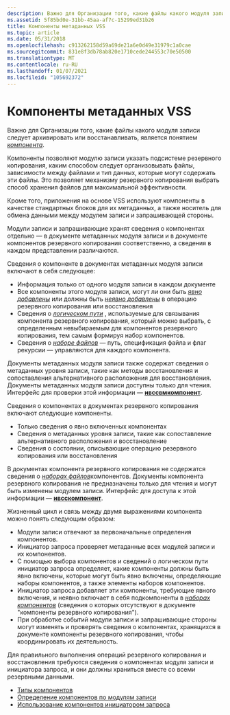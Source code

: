 ```yaml
---
description: Важно для Организации того, какие файлы какого модуля записи следует архивировать или восстанавливать, является понятием компонента.
ms.assetid: 5f85bd0e-31bb-45aa-af7c-15299ed31b26
title: Компоненты метаданных VSS
ms.topic: article
ms.date: 05/31/2018
ms.openlocfilehash: c913262158d59a69de21a6e0d49e31979c1a0cae
ms.sourcegitcommit: 831e8f3db78ab820e1710cede244553c70e50500
ms.translationtype: MT
ms.contentlocale: ru-RU
ms.lasthandoff: 01/07/2021
ms.locfileid: "105692372"
---
```

# <a name="vss-metadata-components"></a>Компоненты метаданных VSS

Важно для Организации того, какие файлы какого модуля записи следует архивировать или восстанавливать, является понятием [*компонента*](vssgloss-c.md).

Компоненты позволяют модулю записи указать подсистеме резервного копирования, каким способом следует организовывать файлы, зависимости между файлами и тип данных, которые могут содержать эти файлы. Это позволяет механизму резервного копирования выбрать способ хранения файлов для максимальной эффективности.

Кроме того, приложения на основе VSS используют компоненты в качестве стандартных блоков для их метаданных, а также носитель для обмена данными между модулем записи и запрашивающей стороны.

Модули записи и запрашивающие хранят сведения о компонентах отдельно — в документе метаданных модуля записи и в документе компонентов резервного копирования соответственно, а сведения в каждом представлении различаются.

Сведения о компоненте в документах метаданных модуля записи включают в себя следующее:

-   Информация только от одного модуля записи в каждом документе
-   Все компоненты этого модуля записи, могут ли они быть [*явно добавлены*](vssgloss-e.md) или должны быть [*неявно добавлены*](vssgloss-i.md) в операцию резервного копирования или восстановления
-   Сведения о [*логическом пути*](vssgloss-l.md) , используемые для связывания компонента резервного копирования, который можно выбрать, с определенным невыбираемым для компонентов резервного копирования, тем самым формируя набор компонентов.
-   Сведения о [*наборе файлов*](vssgloss-f.md) — путь, спецификация файла и флаг рекурсии — управляются для каждого компонента.

Документы метаданных модуля записи также содержат сведения о метаданных уровня записи, такие как методы восстановления и сопоставления альтернативного расположения для восстановления. Документы метаданных модуля записи доступны только для чтения. Интерфейс для проверки этой информации — [**ивссвмкомпонент**](/windows/desktop/api/VsBackup/nl-vsbackup-ivsswmcomponent).

Сведения о компонентах в документах резервного копирования включают следующие компоненты.

-   Только сведения о явно включенных компонентах
-   Сведения о метаданных уровня записи, такие как сопоставление альтернативного расположения и восстановление
-   Сведения о состоянии, описывающие операцию резервного копирования или восстановления

В документах компонента резервного копирования не содержатся сведения о [*наборах файлов*](vssgloss-f.md)компонентов. Документы компонента резервного копирования не предназначены только для чтения и могут быть изменены модулем записи. Интерфейс для доступа к этой информации — [**ивсскомпонент**](/windows/desktop/api/VsWriter/nl-vswriter-ivsscomponent).

Жизненный цикл и связь между двумя выражениями компонента можно понять следующим образом:

-   Модули записи отвечают за первоначальные определения компонентов.
-   Инициатор запроса проверяет метаданные всех модулей записи и их компонентов.
-   С помощью выбора компонентов и сведений о логическом пути инициатор запроса определяет, какие компоненты должны быть явно включены, которые могут быть явно включены, определяющие наборы компонентов, а также элементы наборов компонентов.
-   Инициатор запроса добавляет эти компоненты, требующие явного включения, и неявно включает в себя подкомпоненты в [*наборах компонентов*](/windows) (сведения о которых отсутствуют в документе "компоненты резервного копирования").
-   При обработке событий модули записи и запрашивающие стороны могут изменять и проверять сведения о компонентах, хранящихся в документе компоненты резервного копирования, чтобы координировать их деятельность.

Для правильного выполнения операций резервного копирования и восстановления требуются сведения о компонентах модуля записи и инициатора запроса, и они должны храниться вместе со всеми резервными данными.

-   [Типы компонентов](component-types.md)
-   [Определение компонентов по модулям записи](definition-of-components-by-writers.md)
-   [Использование компонентов инициатором запроса](use-of-components-by-the-requestor.md)

 

 
